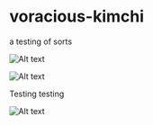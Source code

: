 # voracious-kimchi
a testing of sorts


![Alt text](https://firebasestorage.googleapis.com/v0/b/chingu-ebd93.appspot.com/o/adventures.png?alt=media&token=50bf3917-93ac-49a3-83fd-b82f7090daea "Optional title")


![Alt text](https://firebasestorage.googleapis.com/v0/b/chingu-ebd93.appspot.com/o/chingudiversity.png?alt=media&token=b1c3599f-ed85-47a3-a4de-2777bbfba897 "Optional title")

Testing testing 

![Alt text](https://firebasestorage.googleapis.com/v0/b/chingu-ebd93.appspot.com/o/journeys.png?alt=media&token=54142d40-2ad2-4076-ac93-bf28a7b08894 "Optional title")

